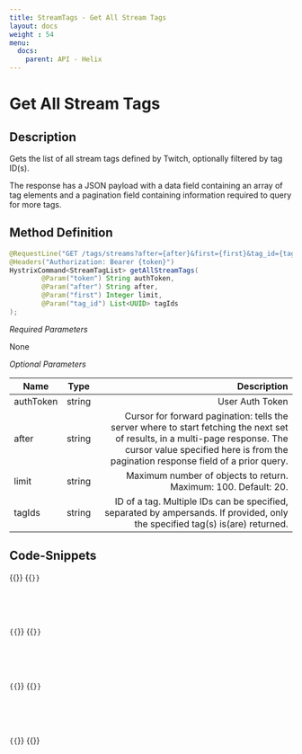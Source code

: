```yaml
---
title: StreamTags - Get All Stream Tags
layout: docs
weight : 54
menu: 
  docs:
    parent: API - Helix
---
```


# Get All Stream Tags

## Description

Gets the list of all stream tags defined by Twitch, optionally filtered by tag ID(s).

The response has a JSON payload with a data field containing an array of tag elements and a pagination field containing information required to query for more tags.

## Method Definition

```java
@RequestLine("GET /tags/streams?after={after}&first={first}&tag_id={tag_id}")    
@Headers("Authorization: Bearer {token}")
HystrixCommand<StreamTagList> getAllStreamTags(
		@Param("token") String authToken,
		@Param("after") String after,
		@Param("first") Integer limit,
		@Param("tag_id") List<UUID> tagIds
);
```

*Required Parameters*

None

*Optional Parameters*

| Name          | Type      | Description  |
| ------------- |:---------:| -----------------:|
| authToken     | string    | User Auth Token |
| after | string | Cursor for forward pagination: tells the server where to start fetching the next set of results, in a multi-page response. The cursor value specified here is from the pagination response field of a prior query. |
| limit | string | Maximum number of objects to return. Maximum: 100. Default: 20. |
| tagIds | string | ID of a tag. Multiple IDs can be specified, separated by ampersands. If provided, only the specified tag(s) is(are) returned. |

## Code-Snippets

{{<codeblocks>}}
{{<code Java>}}
```java

```
{{</code>}}
{{<code Groovy>}}
```groovy

```
{{</code>}}
{{<code Kotlin>}}
```kotlin

```
{{</code>}}
{{</codeblocks>}}

